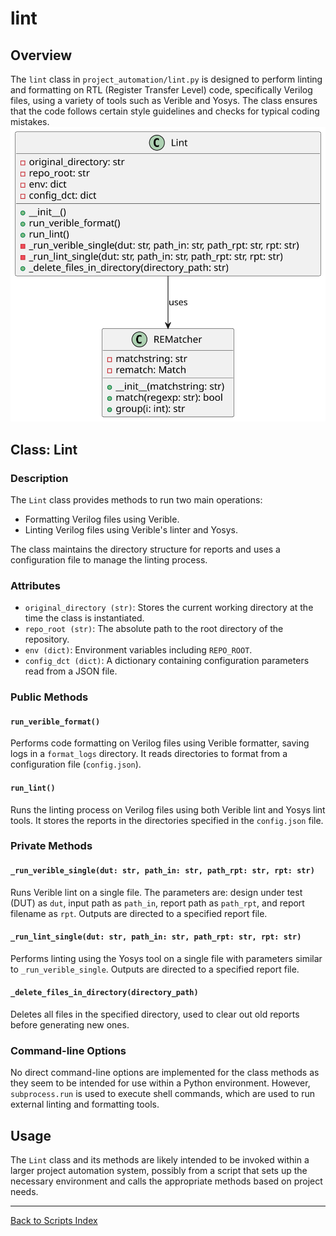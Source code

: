 # lint

## Overview

The `lint` class in `project_automation/lint.py` is designed to perform linting and formatting on RTL (Register Transfer Level) code, specifically Verilog files, using a variety of tools such as Verible and Yosys. The class ensures that the code follows certain style guidelines and checks for typical coding mistakes.
![Lint UML](../../images_scripts_uml/ProjAuto_LintClass.svg)

## Class: Lint

### Description

The `Lint` class provides methods to run two main operations:

- Formatting Verilog files using Verible.
- Linting Verilog files using Verible's linter and Yosys.

The class maintains the directory structure for reports and uses a configuration file to manage the linting process.

### Attributes

- `original_directory (str)`: Stores the current working directory at the time the class is instantiated.
- `repo_root (str)`: The absolute path to the root directory of the repository.
- `env (dict)`: Environment variables including `REPO_ROOT`.
- `config_dct (dict)`: A dictionary containing configuration parameters read from a JSON file.

### Public Methods

#### `run_verible_format()`

Performs code formatting on Verilog files using Verible formatter, saving logs in a `format_logs` directory. It reads directories to format from a configuration file (`config.json`).

#### `run_lint()`

Runs the linting process on Verilog files using both Verible lint and Yosys lint tools. It stores the reports in the directories specified in the `config.json` file.

### Private Methods

#### `_run_verible_single(dut: str, path_in: str, path_rpt: str, rpt: str)`

Runs Verible lint on a single file. The parameters are: design under test (DUT) as `dut`, input path as `path_in`, report path as `path_rpt`, and report filename as `rpt`. Outputs are directed to a specified report file.

#### `_run_lint_single(dut: str, path_in: str, path_rpt: str, rpt: str)`

Performs linting using the Yosys tool on a single file with parameters similar to `_run_verible_single`. Outputs are directed to a specified report file.

#### `_delete_files_in_directory(directory_path)`

Deletes all files in the specified directory, used to clear out old reports before generating new ones.

### Command-line Options

No direct command-line options are implemented for the class methods as they seem to be intended for use within a Python environment. However, `subprocess.run` is used to execute shell commands, which are used to run external linting and formatting tools.

## Usage

The `Lint` class and its methods are likely intended to be invoked within a larger project automation system, possibly from a script that sets up the necessary environment and calls the appropriate methods based on project needs.

---

[Back to Scripts Index](index.md)
